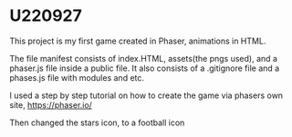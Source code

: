 # U220927
This project is my first game created in Phaser, animations in HTML. 

The file manifest consists of index.HTML, assets(the pngs used), and a phaser.js file inside a public file. It also consists
of a .gitignore file and a phases.js file with modules and etc.

I used a step by step tutorial on how to create the game via phasers own site, https://phaser.io/

Then changed the stars icon, to a football icon
